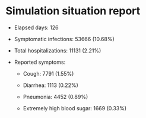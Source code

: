 # Simulation situation report

* Elapsed days: 126

* Symptomatic infections: 53666 (10.68%)

* Total hospitalizations: 11131 (2.21%)

* Reported symptoms: 

	* Cough: 7791 (1.55%)

	* Diarrhea: 1113 (0.22%)

	* Pneumonia: 4452 (0.89%)

	* Extremely high blood sugar: 1669 (0.33%)

